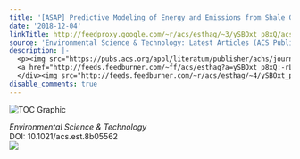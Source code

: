 ```yaml
---
title: '[ASAP] Predictive Modeling of Energy and Emissions from Shale Gas Development'
date: '2018-12-04'
linkTitle: http://feedproxy.google.com/~r/acs/esthag/~3/ySBOxt_p8xQ/acs.est.8b05562
source: 'Environmental Science & Technology: Latest Articles (ACS Publications)'
description: |-
  <p><img src="https://pubs.acs.org/appl/literatum/publisher/achs/journals/content/esthag/0/esthag.ahead-of-print/acs.est.8b05562/20181204/images/medium/es-2018-055623_0010.gif" alt="TOC Graphic"/></p><div><cite>Environmental Science & Technology</cite></div><div>DOI: 10.1021/acs.est.8b05562</div><div class="feedflare">
  <a href="http://feeds.feedburner.com/~ff/acs/esthag?a=ySBOxt_p8xQ:-rL0RlRcU5U:yIl2AUoC8zA"><img src="http://feeds.feedburner.com/~ff/acs/esthag?d=yIl2AUoC8zA" border="0"></img></a>
  </div><img src="http://feeds.feedburner.com/~r/acs/esthag/~4/ySBOxt_p8xQ" height="1" width="1" ...
disable_comments: true
---
```

<p><img src="https://pubs.acs.org/appl/literatum/publisher/achs/journals/content/esthag/0/esthag.ahead-of-print/acs.est.8b05562/20181204/images/medium/es-2018-055623_0010.gif" alt="TOC Graphic"/></p><div><cite>Environmental Science & Technology</cite></div><div>DOI: 10.1021/acs.est.8b05562</div><div class="feedflare">
<a href="http://feeds.feedburner.com/~ff/acs/esthag?a=ySBOxt_p8xQ:-rL0RlRcU5U:yIl2AUoC8zA"><img src="http://feeds.feedburner.com/~ff/acs/esthag?d=yIl2AUoC8zA" border="0"></img></a>
</div><img src="http://feeds.feedburner.com/~r/acs/esthag/~4/ySBOxt_p8xQ" height="1" width="1" ...